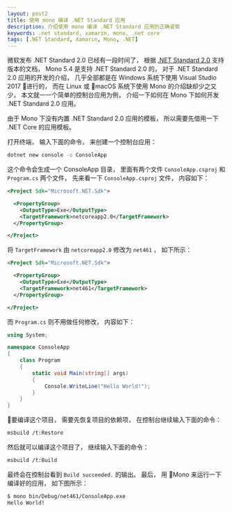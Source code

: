 ```yaml
---
layout: post2
title: 使用 mono 编译 .NET Standard 应用
description: 介绍使用 mono 编译 .NET Standard 应用的正确姿势
keywords: .net standard, xamarin, mono, .net core
tags: [.NET Standard, Xamarin, Mono, .NET]
---
```


微软发布 .NET Standard 2.0 已经有一段时间了， 根据 [.NET Standard 2.0](https://github.com/dotnet/standard/blob/master/docs/versions.md) 支持版本的文档， Mono 5.4 是支持 .NET Standard 2.0 的， 对于 .NET Standard 2.0 应用的开发的介绍， 几乎全部都是在 Windows 系统下使用 Visual Studio 2017 进行的， 而在 Linux 或 macOS 系统下使用 Mono 的介绍缺却少之又少， 本文就一一个简单的控制台应用为例， 介绍一下如何在 Mono 下如何开发 .NET Standard 2.0 应用。

由于 Mono 下没有内置 .NET Standard 2.0 应用的模板， 所以需要先借用一下 .NET Core 的应用模板。

打开终端， 输入下面的命令， 来创建一个控制台应用：

```sh
dotnet new console -o ConsoleApp
```

这个命令会生成一个 ConsoleApp 目录， 里面有两个文件 `ConsoleApp.csproj` 和 `Program.cs` 两个文件， 先来看一下 `ConsoleApp.csproj` 文件， 内容如下：

```xml
<Project Sdk="Microsoft.NET.Sdk">

  <PropertyGroup>
    <OutputType>Exe</OutputType>
    <TargetFramework>netcoreapp2.0</TargetFramework>
  </PropertyGroup>

</Project>
```

将 `TargetFramework` 由 `netcoreapp2.0` 修改为 `net461` ， 如下所示：


```xml
<Project Sdk="Microsoft.NET.Sdk">

  <PropertyGroup>
    <OutputType>Exe</OutputType>
    <TargetFramework>net461</TargetFramework>
  </PropertyGroup>

</Project>
```

而 `Program.cs` 则不用做任何修改， 内容如下：

```cs
using System;

namespace ConsoleApp
{
    class Program
    {
        static void Main(string[] args)
        {
            Console.WriteLine("Hello World!");
        }
    }
}
```

要编译这个项目， 需要先恢复项目的依赖项， 在控制台继续输入下面的命令：

```sh
msbuild /t:Restore
```

然后就可以编译这个项目了， 继续输入下面的命令：

```sh
msbuild /t:Build
```

最终会在控制台看到 `Build succeeded.` 的输出。 最后， 用 Mono 来运行一下编译好的应用， 如下图所示：

```sh
$ mono bin/Debug/net461/ConsoleApp.exe
Hello World!
```
